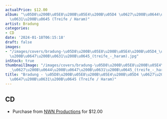 ```yaml
---
actualPrice: $12.00
album: "\u05D8\u200B\u05E8\u200B\u05E4\u200B\u05D4 \u0627\u200B\u0644\u200B\u0647\u200B\
  \u0631\u200B\u0645 (Treife / Haram)"
artist: Bradung
categories:
- CD
date: '2024-01-18T06:15:18'
draft: false
images:
- "/images/covers/bradung-\u05D8\u200B\u05E8\u200B\u05E4\u200B\u05D4_\u0627\u200B\u0644\
  \u200B\u0647\u200B\u0631\u200B\u0645_(treife_-_haram).jpg"
inStock: true
thumbnailImage: "/images/covers/bradung-\u05D8\u200B\u05E8\u200B\u05E4\u200B\u05D4\
  _\u0627\u200B\u0644\u200B\u0647\u200B\u0631\u200B\u0645_(treife_-_haram)-thumb.jpg"
title: "Bradung - \u05D8\u200B\u05E8\u200B\u05E4\u200B\u05D4 \u0627\u200B\u0644\u200B\
  \u0647\u200B\u0631\u200B\u0645 (Treife / Haram)"
---
```


## CD
* Purchase from [NWN Productions](http://shop.nwnprod.com/index.php?route=product/product&path=93&product_id=45632&sort=pd.name&order=ASC) for $12.00
